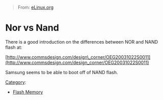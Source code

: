 > From: [eLinux.org](http://eLinux.org/Nor_vs_Nand "http://eLinux.org/Nor_vs_Nand")


# Nor vs Nand



There is a good introduction on the differences between NOR and NAND
flash at:

[http://www.commsdesign.com/design\_corner/OEG20031022S0011](http://www.commsdesign.com/design_corner/OEG20031022S0011)

Samsung seems to be able to boot off of NAND flash.


[Category](http://eLinux.org/Special:Categories "Special:Categories"):

-   [Flash Memory](http://eLinux.org/Category:Flash_Memory "Category:Flash Memory")

